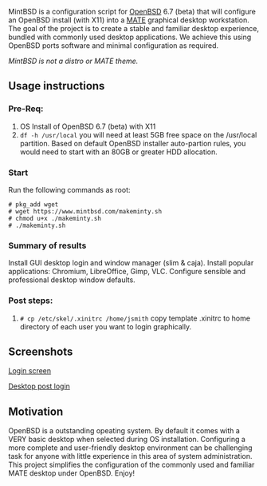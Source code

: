 MintBSD is a configuration script for [OpenBSD](https://openbsd.org "OpenBSD") 6.7 (beta) that will configure an OpenBSD install (with X11) into a [MATE](https://mate-desktop.org/ "MATE desktop environment") graphical desktop workstation.  The goal of the project is to create a stable and familiar desktop experience, bundled with commonly used desktop applications.  We achieve this using OpenBSD ports software and minimal configuration as required.

*MintBSD is not a distro or MATE theme.*  

## Usage instructions
### Pre-Req: 
1. OS Install of OpenBSD 6.7 (beta) with X11
2. `df -h /usr/local` you will need at least 5GB free space on the /usr/local partition.  Based on default OpenBSD installer auto-partion rules, you would need to start with an 80GB or greater HDD allocation.

### Start
Run the following commands as root:
```
# pkg_add wget
# wget https://www.mintbsd.com/makeminty.sh
# chmod u+x ./makeminty.sh
# ./makeminty.sh
```
### Summary of results
Install GUI desktop login and window manager (slim & caja). Install popular applications: Chromium, LibreOffice, Gimp, VLC. Configure sensible and professional desktop window defaults.

### Post steps:
1. `# cp /etc/skel/.xinitrc /home/jsmith` copy template .xinitrc to home directory of each user you want to login graphically.

## Screenshots
[Login screen](https://www.mintbsd.com/mintbsd-login-screen.png "mintBSD login screen")

[Desktop post login](https://www.mintbsd.com/mintbsd-screenshot.png "mintBSD desktop screenshot")

## Motivation
OpenBSD is a outstanding opeating system.  By default it comes with a VERY basic desktop when selected during OS installation. Configuring a more complete and user-friendly desktop environment can be challenging task for anyone with little experience in this area of system administration.  This project simplifies the configuration of the commonly used and familiar MATE desktop under OpenBSD.  Enjoy!

